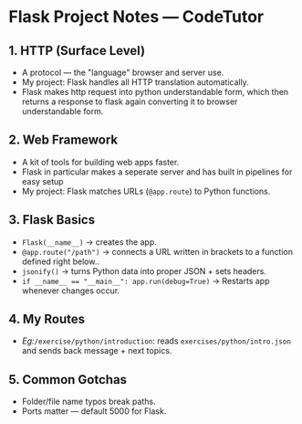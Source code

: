 # Flask Project Notes — CodeTutor

## 1. HTTP (Surface Level)
- A protocol — the "language" browser and server use.
- My project: Flask handles all HTTP translation automatically.
- Flask makes http request into python understandable form, which then returns a response to flask again converting it to browser understandable form.

## 2. Web Framework
- A kit of tools for building web apps faster.
- Flask in particular makes a seperate server and has built in pipelines for easy setup
- My project: Flask matches URLs (`@app.route`) to Python functions.

## 3. Flask Basics
- `Flask(__name__)` → creates the app.
- `@app.route("/path")` → connects a URL written in brackets to a function defined right below..
- `jsonify()` → turns Python data into proper JSON + sets headers.
- `if __name__ == "__main__": app.run(debug=True)` → Restarts app whenever changes occur.

## 4. My Routes
- *Eg:*`/exercise/python/introduction`: reads `exercises/python/intro.json` and sends back message + next topics.

## 5. Common Gotchas
- Folder/file name typos break paths.
- Ports matter — default 5000 for Flask.
